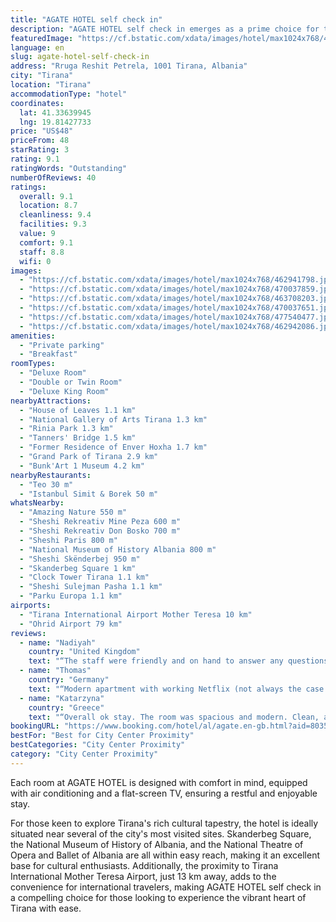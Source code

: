 ```yaml
---
title: "AGATE HOTEL self check in"
description: "AGATE HOTEL self check in emerges as a prime choice for travelers seeking a seamless stay in Tirana, positioned conveniently close to cultural landmarks such as the House of Leaves and the Clock Tower of Tirana."
featuredImage: "https://cf.bstatic.com/xdata/images/hotel/max1024x768/462941798.jpg?k=3e8ce0ae2c30fdf2c27fcf92c79d12fe009d54477df47a2fee776bcbc06cde12&o=&hp=1"
language: en
slug: agate-hotel-self-check-in
address: "Rruga Reshit Petrela, 1001 Tirana, Albania"
city: "Tirana"
location: "Tirana"
accommodationType: "hotel"
coordinates:
  lat: 41.33639945
  lng: 19.81427733
price: "US$48"
priceFrom: 48
starRating: 3
rating: 9.1
ratingWords: "Outstanding"
numberOfReviews: 40
ratings:
  overall: 9.1
  location: 8.7
  cleanliness: 9.4
  facilities: 9.3
  value: 9
  comfort: 9.1
  staff: 8.8
  wifi: 0
images:
  - "https://cf.bstatic.com/xdata/images/hotel/max1024x768/462941798.jpg?k=3e8ce0ae2c30fdf2c27fcf92c79d12fe009d54477df47a2fee776bcbc06cde12&o=&hp=1"
  - "https://cf.bstatic.com/xdata/images/hotel/max1024x768/470037859.jpg?k=10a9bac4bf35fba36862134e4937024b396aa724149404f2407ec37489b19d1c&o=&hp=1"
  - "https://cf.bstatic.com/xdata/images/hotel/max1024x768/463708203.jpg?k=fd5eb06f4d82ce7a0dc24875d05b2a517658eb7bda5cd940596ba88215f82d7f&o=&hp=1"
  - "https://cf.bstatic.com/xdata/images/hotel/max1024x768/470037651.jpg?k=ad9760cf86268403261e3ea1a6c32bcdb4167d98ff7df6d27224fdef342d3c4b&o=&hp=1"
  - "https://cf.bstatic.com/xdata/images/hotel/max1024x768/477540477.jpg?k=4c58920d8dd7e619d9aa62ffc3ecdd05c2b53944f82a62cc52c620fd5bdbe779&o=&hp=1"
  - "https://cf.bstatic.com/xdata/images/hotel/max1024x768/462942086.jpg?k=dba6653fd19c75b84e86b24da519d8a0fd1e1e256d9d1426378f0e1c8c9b5154&o=&hp=1"
amenities:
  - "Private parking"
  - "Breakfast"
roomTypes:
  - "Deluxe Room"
  - "Double or Twin Room"
  - "Deluxe King Room"
nearbyAttractions:
  - "House of Leaves 1.1 km"
  - "National Gallery of Arts Tirana 1.3 km"
  - "Rinia Park 1.3 km"
  - "Tanners' Bridge 1.5 km"
  - "Former Residence of Enver Hoxha 1.7 km"
  - "Grand Park of Tirana 2.9 km"
  - "Bunk'Art 1 Museum 4.2 km"
nearbyRestaurants:
  - "Teo 30 m"
  - "Istanbul Simit & Borek 50 m"
whatsNearby:
  - "Amazing Nature 550 m"
  - "Sheshi Rekreativ Mine Peza 600 m"
  - "Sheshi Rekreativ Don Bosko 700 m"
  - "Sheshi Paris 800 m"
  - "National Museum of History Albania 800 m"
  - "Sheshi Skënderbej 950 m"
  - "Skanderbeg Square 1 km"
  - "Clock Tower Tirana 1.1 km"
  - "Sheshi Sulejman Pasha 1.1 km"
  - "Parku Europa 1.1 km"
airports:
  - "Tirana International Airport Mother Teresa 10 km"
  - "Ohrid Airport 79 km"
reviews:
  - name: "Nadiyah"
    country: "United Kingdom"
    text: "“The staff were friendly and on hand to answer any questions, the room was well equipped and centrally located with parking close-by. We would stay here again!”"
  - name: "Thomas"
    country: "Germany"
    text: "“Modern apartment with working Netflix (not always the case in Albania), easy checkin and flexible payment method, fast response from host.”"
  - name: "Katarzyna"
    country: "Greece"
    text: "“Overall ok stay. The room was spacious and modern. Clean, air conditioned, with big bathroom. It's located within walking distance to the centre. Close to supermarket, shops, pharmacy, coffee places and restaurants.”"
bookingURL: "https://www.booking.com/hotel/al/agate.en-gb.html?aid=8035640"
bestFor: "Best for City Center Proximity"
bestCategories: "City Center Proximity"
category: "City Center Proximity"
---
```


Each room at AGATE HOTEL is designed with comfort in mind, equipped with air conditioning and a flat-screen TV, ensuring a restful and enjoyable stay. 

For those keen to explore Tirana's rich cultural tapestry, the hotel is ideally situated near several of the city's most visited sites. Skanderbeg Square, the National Museum of History of Albania, and the National Theatre of Opera and Ballet of Albania are all within easy reach, making it an excellent base for cultural enthusiasts. Additionally, the proximity to Tirana International Mother Teresa Airport, just 13 km away, adds to the convenience for international travelers, making AGATE HOTEL self check in a compelling choice for those looking to experience the vibrant heart of Tirana with ease.